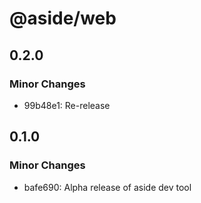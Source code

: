 # @aside/web

## 0.2.0

### Minor Changes

- 99b48e1: Re-release

## 0.1.0

### Minor Changes

- bafe690: Alpha release of aside dev tool
